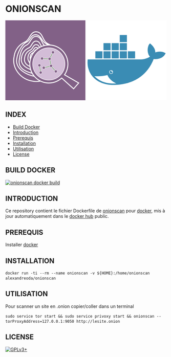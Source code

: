# ONIONSCAN

![onionscan](https://raw.githubusercontent.com/oda-alexandre/onionscan/master/img/logo-onionscan.png) ![docker](https://raw.githubusercontent.com/oda-alexandre/onionscan/master/img/logo-docker.png)


## INDEX

- [Build Docker](#BUILD)
- [Introduction](#INTRODUCTION)
- [Prerequis](#PREREQUIS)
- [Installation](#INSTALLATION)
- [Utilisation](#UTILISATION)
- [License](#LICENSE)


## BUILD DOCKER

[![onionscan docker build](https://img.shields.io/docker/build/alexandreoda/onionscan.svg)](https://hub.docker.com/r/alexandreoda/onionscan)


## INTRODUCTION

Ce repository contient le fichier Dockerfile de [onionscan](https://onionscan.org/) pour [docker](https://www.docker.com), mis à jour automatiquement dans le [docker hub](https://hub.docker.com/r/alexandreoda/onionscan/) public.


## PREREQUIS

Installer [docker](https://www.docker.com)


## INSTALLATION

```
docker run -ti --rm --name onionscan -v ${HOME}:/home/onionscan alexandreoda/onionscan
```


## UTILISATION

Pour scanner un site en .onion copier/coller dans un terminal

```
sudo service tor start && sudo service privoxy start && onionscan --torProxyAddress=127.0.0.1:9050 http://lesite.onion
```

## LICENSE

[![GPLv3+](http://gplv3.fsf.org/gplv3-127x51.png)](https://github.com/oda-alexandre/onionscan/blob/master/LICENSE)
